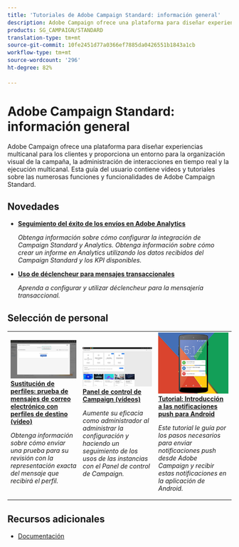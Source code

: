 ```yaml
---
title: 'Tutoriales de Adobe Campaign Standard: información general'
description: Adobe Campaign ofrece una plataforma para diseñar experiencias multicanal para los clientes y proporciona un entorno para la organización visual de la campaña, la administración de interacciones en tiempo real y la ejecución multicanal. Esta guía del usuario contiene vídeos y tutoriales sobre las numerosas funciones y funcionalidades de Adobe Campaign Standard.
products: SG_CAMPAIGN/STANDARD
translation-type: tm+mt
source-git-commit: 10fe2451d77a0366ef7885da0426551b1843a1cb
workflow-type: tm+mt
source-wordcount: '296'
ht-degree: 82%

---
```



# Adobe Campaign Standard: información general

Adobe Campaign ofrece una plataforma para diseñar experiencias multicanal para los clientes y proporciona un entorno para la organización visual de la campaña, la administración de interacciones en tiempo real y la ejecución multicanal. Esta guía del usuario contiene vídeos y tutoriales sobre las numerosas funciones y funcionalidades de Adobe Campaign Standard.

## Novedades

* **[Seguimiento del éxito de los envíos en Adobe Analytics](/help/integrations/track-the-success-of-your-deliveries-in-analytics.md)**

   *Obtenga información sobre cómo configurar la integración de Campaign Standard y Analytics. Obtenga información sobre cómo crear un informe en Analytics utilizando los datos recibidos del Campaign Standard y los KPI disponibles.*

* **[Uso de déclencheur para mensajes transaccionales](/help/integrations/using-triggers-for-transactional-messaging-overview.md)**

   *Aprenda a configurar y utilizar déclencheur para la mensajería transaccional.*

## Selección de personal

<table>
<tr>
  <td>
    <a href="./communication-channels/email/profile-substitution.md"> 
      <img alt="Sustitución de perfiles: prueba de mensajes de correo electrónico con perfiles de destino (vídeo)" src="./assets/substitution_tab.png"/>
    </a>
    <div>
      <a href="./communication-channels/email/profile-substitution.md">
    <strong>Sustitución de perfiles: prueba de mensajes de correo electrónico con perfiles de destino (vídeo)</strong>
    </a>
    </div>
    <p>
    <em>Obtenga información sobre cómo enviar una prueba para su revisión con la representación exacta del mensaje que recibirá el perfil.</em>
    <p>
  </td>
   <td>
    <a href="https://docs.adobe.com/content/help/es-ES/campaign-standard-learn/control-panel/control-panel-overview.html">
      <img alt="Panel de control de Campaign (vídeos)" src="./assets/control-panel.png" />
    </a>
    <div>
    <a href="https://docs.adobe.com/content/help/es-ES/campaign-standard-learn/control-panel/control-panel-overview.html">
    <strong>Panel de control de Campaign (vídeos)</strong>
    </a>
    </div>
    <p>
    <em> Aumente su eficacia como administrador al administrar la configuración y haciendo un seguimiento de los usos de las instancias con el Panel de control de Campaign.</em>
    <p>
  </td>
  <td>
    <a href="https://docs.adobe.com/content/help/es-ES/campaign-standard-learn/getting-started-with-push-notifications-android/introduction.html">
      <img alt="Tutorial: Introducción a las notificaciones push para Android" src="./assets/push-for-android.png" />
    </a>
    <div>
      <a href="https://docs.adobe.com/content/help/en/campaign-standard-learn/getting-started-with-push-notifications-android/introduction.html">
    <strong>Tutorial: Introducción a las notificaciones push para Android</strong>
    </a>
    </div>
    <p>
    <em>Este tutorial le guía por los pasos necesarios para enviar notificaciones push desde Adobe Campaign y recibir estas notificaciones en la aplicación de Android. </em>
    <p>
  </td>
</tr>
</table>

## Recursos adicionales

* [Documentación](https://docs.adobe.com/content/help/es-ES/campaign-standard/using/campaign-standard-home.html)
